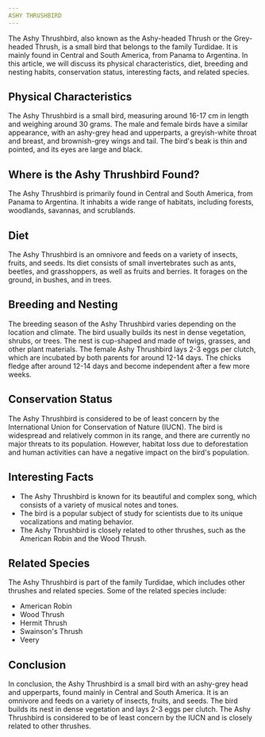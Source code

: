 ```yaml
---
ASHY THRUSHBIRD
---
```


The Ashy Thrushbird, also known as the Ashy-headed Thrush or the Grey-headed Thrush, is a small bird that belongs to the family Turdidae. It is mainly found in Central and South America, from Panama to Argentina. In this article, we will discuss its physical characteristics, diet, breeding and nesting habits, conservation status, interesting facts, and related species.

## Physical Characteristics

The Ashy Thrushbird is a small bird, measuring around 16-17 cm in length and weighing around 30 grams. The male and female birds have a similar appearance, with an ashy-grey head and upperparts, a greyish-white throat and breast, and brownish-grey wings and tail. The bird's beak is thin and pointed, and its eyes are large and black.

## Where is the Ashy Thrushbird Found?

The Ashy Thrushbird is primarily found in Central and South America, from Panama to Argentina. It inhabits a wide range of habitats, including forests, woodlands, savannas, and scrublands.

## Diet

The Ashy Thrushbird is an omnivore and feeds on a variety of insects, fruits, and seeds. Its diet consists of small invertebrates such as ants, beetles, and grasshoppers, as well as fruits and berries. It forages on the ground, in bushes, and in trees.

## Breeding and Nesting

The breeding season of the Ashy Thrushbird varies depending on the location and climate. The bird usually builds its nest in dense vegetation, shrubs, or trees. The nest is cup-shaped and made of twigs, grasses, and other plant materials. The female Ashy Thrushbird lays 2-3 eggs per clutch, which are incubated by both parents for around 12-14 days. The chicks fledge after around 12-14 days and become independent after a few more weeks.

## Conservation Status

The Ashy Thrushbird is considered to be of least concern by the International Union for Conservation of Nature (IUCN). The bird is widespread and relatively common in its range, and there are currently no major threats to its population. However, habitat loss due to deforestation and human activities can have a negative impact on the bird's population.

## Interesting Facts

-   The Ashy Thrushbird is known for its beautiful and complex song, which consists of a variety of musical notes and tones.
-   The bird is a popular subject of study for scientists due to its unique vocalizations and mating behavior.
-   The Ashy Thrushbird is closely related to other thrushes, such as the American Robin and the Wood Thrush.

## Related Species

The Ashy Thrushbird is part of the family Turdidae, which includes other thrushes and related species. Some of the related species include:

-   American Robin
-   Wood Thrush
-   Hermit Thrush
-   Swainson's Thrush
-   Veery

## Conclusion

In conclusion, the Ashy Thrushbird is a small bird with an ashy-grey head and upperparts, found mainly in Central and South America. It is an omnivore and feeds on a variety of insects, fruits, and seeds. The bird builds its nest in dense vegetation and lays 2-3 eggs per clutch. The Ashy Thrushbird is considered to be of least concern by the IUCN and is closely related to other thrushes.
